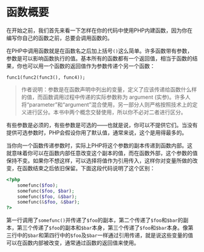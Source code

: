 # 函数概要

在开始之前，我们首先来看一下怎样在你的代码中使用PHP内建函数，因为你在编写你自己的函数之前，总要会调用函数的。

在PHP中调用函数就是在函数名之后加上括号`()`这么简单。许多函数带有参数，参数是可以影响函数执行的值。基本所有的函数都有一个返回值，相当于函数的结果，你也可以用一个函数的返回值作为参数传递个另一个函数：

```
func1(func2(func3(), func4));
```

> 作者说明：参数是在函数声明中列出的变量，定义了应该传递给函数什么样的值，而函数调用过程中传递的实际参数称为 argument (实参)。许多人将“parameter”和“argument”混合使用，另一部分人则严格按照技术上的定义进行区分。本书中两个概念交替使用，所以你不必对二者进行区分。

有些参数是必须的，有些参数是可选的——也就是说，你可以不提供它们。当没有提供可选参数时，PHP会假设你用了默认值，通常来说，这个是用得最多的。

当你向一个函数传递参数时，实际上PHP将这个参数的副本传递到函数内部。这就意味着你可以在函数内部任意改变这个副本的值，而在函数外部，这个参数的值保持不变。如果你不想这样，可以选择将值作为引用传入，这样你对变量所做的改变，在函数结束之后依旧保留。下面这段代码说明了这个区别：

```php
<?php
    somefunc($foo);
    somefunc($foo, $bar);
    somefunc($foo, &$bar);
    somefunc(&$foo, &$bar);
?>
```

第一行调用了`somefunc()`并传递了`$foo`的副本，第二个传递了`$foo`和`$bar`的副本，第三个传递了`$foo`的副本和`$bar`本身，第三个传递了`$foo`和`$bar`本身。像第三行中的`$bar`和第四行中的`$foo`及`$bar`一样通过引用传递，就是说这些变量的值可以在函数内部被改变，通常通过函数的返回值来使用。
